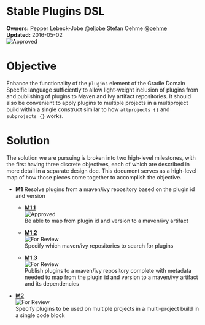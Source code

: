 # Stable Plugins DSL

**Owners:**
Pepper Lebeck-Jobe [@eljobe](https://github.com/eljobe)
Stefan Oehme [@oehme](https://github.com/oehme)   
**Updated:** 2016-05-02   
![Approved](https://img.shields.io/badge/design-approved-green.svg)

# Objective

Enhance the functionality of the `plugins` element of the Gradle Domain Specific language sufficiently to
allow light-weight inclusion of plugins from and publishing of plugins to Maven and Ivy artifact repositories.
It should also be convenient to apply plugins to multiple projects in a multiproject build within a single construct
similar to how `allprojects {}` and `subprojects {}` works.

# Solution

The solution we are pursuing is broken into two high-level milestones, with the first having three discrete objectives,
each of which are described in more detail in a separate design doc. This document serves as a high-level map of how those
pieces come together to accomplish the objective.

* **M1** Resolve plugins from a maven/ivy repository based on the plugin id and version

    * **[M1.1](M1.1.md)**   
      ![Approved](https://img.shields.io/badge/design-approved-green.svg)   
      Be able to map from plugin id and version to a maven/ivy artifact

    * **[M1.2](https://docs.google.com/document/d/139-eP7JhUvuVKfHUEk4fNFR_vzOGKsB4WYYrHLPe_6s)**   
      ![For Review](https://img.shields.io/badge/design-for_review-yellow.svg)   
      Specify which maven/ivy repositories to search for plugins

    * **[M1.3](https://docs.google.com/document/d/1n9CTekaRt1tybw1qiXPtQD5gwI6CQLHzQSliDX7_vc0/edit)**   
      ![For Review](https://img.shields.io/badge/design-for_review-yellow.svg)   
      Publish plugins to a maven/ivy repository complete with metadata needed to map from the plugin id and version to a maven/ivy artifact and its dependencies

* **[M2](https://docs.google.com/document/d/1uy8mqv_ZuvLUh10P43VPkaPEmofckvOnRjtaA9_quzI/edit)**   
  ![For Review](https://img.shields.io/badge/design-for_review-yellow.svg)   
  Specify plugins to be used on multiple projects in a multi-project build in a single code block
